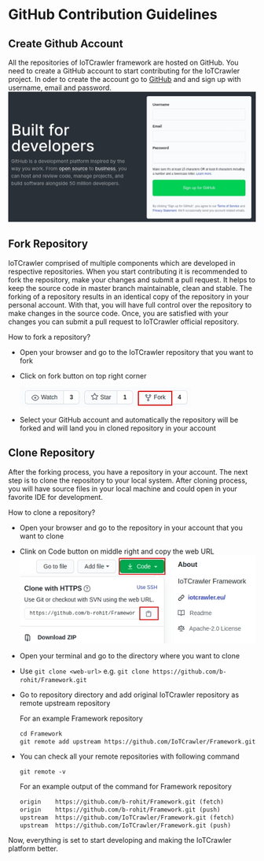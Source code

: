 # GitHub Contribution Guidelines

## Create Github Account

All the repositories of IoTCrawler framework are hosted on GitHub. You need to create a GitHub account to start contributing for the IoTCrawler project. In oder to create the account go to [GitHub](https://github.com/) and and sign up with username, email and password.
![GitHub Sign up](signup.jpg)

## Fork Repository

IoTCrawler comprised of multiple components which are developed in respective repositories. When you start contributing it is recommended to fork the repository, make your changes and submit a pull request. It helps to keep the source code in master branch maintainable, clean and stable. The forking of a repository results in an identical copy of the repository in your personal account. With that, you will have full control over the repository to make changes in the source code. Once, you are satisfied with your changes you can submit a pull request to IoTCrawler official repository.

How to fork a repository?

- Open your browser and go to the IoTCrawler repository that you want to fork
- Click on fork button on top right corner

  ![fork](fork.jpg)

- Select your GitHub account and automatically the repository will be forked and will land you in cloned repository in your account

## Clone Repository

After the forking process, you have a repository in your account. The next step is to clone the repository to your local system. After cloning process, you will have source files in your local machine and could open in your favorite IDE for development.

How to clone a repository?

- Open your browser and go to the repository in your account that you want to clone
- Clink on Code button on middle right and copy the web URL
  ![clone](clone.jpg)
- Open your terminal and go to the directory where you want to clone
- Use `git clone <web-url>` e.g. `git clone https://github.com/b-rohit/Framework.git`
- Go to repository directory and add original IoTCrawler repository as remote upstream repository

  For an example Framework repository

  ```
  cd Framework
  git remote add upstream https://github.com/IoTCrawler/Framework.git
  ```

- You can check all your remote repositories with following command

  ```
  git remote -v
  ```

  For an example output of the command for Framework repository

  ```
  origin	https://github.com/b-rohit/Framework.git (fetch)
  origin	https://github.com/b-rohit/Framework.git (push)
  upstream	https://github.com/IoTCrawler/Framework.git (fetch)
  upstream	https://github.com/IoTCrawler/Framework.git (push)

  ```

Now, everything is set to start developing and making the IoTCrawler platform better.
